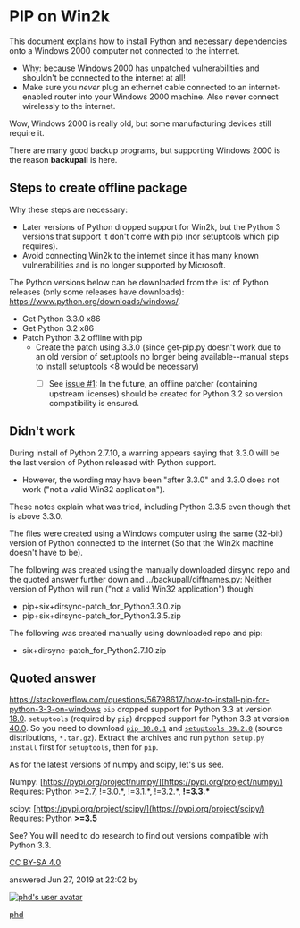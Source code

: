 # PIP on Win2k
This document explains how to install Python and necessary dependencies onto a Windows 2000 computer not connected to the internet.
- Why: because Windows 2000 has unpatched vulnerabilities and shouldn't be connected to the internet at all!
- Make sure you *never* plug an ethernet cable connected to an internet-enabled router into your Windows 2000 machine. Also never connect wirelessly to the internet.

Wow, Windows 2000 is really old, but some manufacturing devices still require it.

There are many good backup programs, but supporting Windows 2000 is the reason **backupall** is here.


## Steps to create offline package
Why these steps are necessary:
- Later versions of Python dropped support for Win2k, but the Python 3 versions that support it don't come with pip (nor setuptools which pip requires).
- Avoid connecting Win2k to the internet since it has many known vulnerabilities and is no longer supported by Microsoft.

The Python versions below can be downloaded from the list of Python releases (only some releases have downloads):
<https://www.python.org/downloads/windows/>.
- Get Python 3.3.0 x86
- Get Python 3.2 x86
- Patch Python 3.2 offline with pip
  - Create the patch using 3.3.0 (since get-pip.py doesn't work due to an old version of setuptools no longer being available--manual steps to install setuptools <8 would be necessary)
    - [ ] See [issue #1](https://github.com/Hierosoft/backupall/issues/1): In the future, an offline patcher (containing upstream licenses) should be created for Python 3.2 so version compatibility is ensured.


## Didn't work
During install of Python 2.7.10, a warning appears saying that 3.3.0 will be the last version of Python released with Python support.
- However, the wording may have been "after 3.3.0" and 3.3.0 does not work ("not a valid Win32 application").

These notes explain what was tried, including Python 3.3.5 even though that is above 3.3.0.

The files were created using a Windows computer using the same (32-bit) version of Python connected to the internet (So that the Win2k machine doesn't have to be).

The following was created using the manually downloaded dirsync repo and the quoted answer further down and ../backupall/diffnames.py:
Neither version of Python will run ("not a valid Win32 application") though!
- pip+six+dirsync-patch_for_Python3.3.0.zip
- pip+six+dirsync-patch_for_Python3.3.5.zip

The following was created manually using downloaded repo and pip:
- six+dirsync-patch_for_Python2.7.10.zip


## Quoted answer
<https://stackoverflow.com/questions/56798617/how-to-install-pip-for-python-3-3-on-windows>
`pip` dropped support for Python 3.3 at version [18.0](https://pip.pypa.io/en/stable/news/#id109). `setuptools` (required by `pip`) dropped support for Python 3.3 at version [40.0](https://github.com/pypa/setuptools/blob/master/CHANGES.rst#v4000). So you need to download [`pip 10.0.1`](https://pypi.org/project/pip/10.0.1/#files) and [`setuptools 39.2.0`](https://pypi.org/project/setuptools/39.2.0/#files) (source distributions, `*.tar.gz`). Extract the archives and run `python setup.py install` first for `setuptools`, then for `pip`.

As for the latest versions of numpy and scipy, let's us see.

Numpy: [https://pypi.org/project/numpy/](https://pypi.org/project/numpy/)
Requires: Python >=2.7, !=3.0.\*, !=3.1.\*, !=3.2.\*, **!=3.3.\***

scipy: [https://pypi.org/project/scipy/](https://pypi.org/project/scipy/)
Requires: Python **\>=3.5**

See? You will need to do research to find out versions compatible with Python 3.3.

[CC BY-SA 4.0](https://creativecommons.org/licenses/by-sa/4.0/ "The current license for this post: CC BY-SA 4.0")

answered Jun 27, 2019 at 22:02 by

[
![phd's user avatar](https://www.gravatar.com/avatar/512cfbaf98d63ca4acd57b2df792aec6?s=64&d=identicon&r=PG)
](https://stackoverflow.com/users/7976758/phd)

[phd](https://stackoverflow.com/users/7976758/phd)
